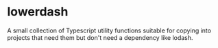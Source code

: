 # lowerdash

A small collection of Typescript utility functions suitable for copying into projects that need them but don't need a dependency like lodash.
